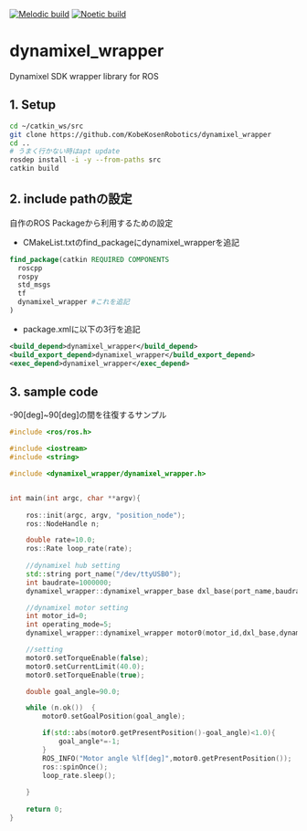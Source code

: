 [![Melodic build](https://github.com/KobeKosenRobotics/dynamixel_wrapper/actions/workflows/melodic_buildtest.yml/badge.svg)](https://github.com/KobeKosenRobotics/dynamixel_wrapper/actions/workflows/melodic_buildtest.yml)
[![Noetic build](https://github.com/KobeKosenRobotics/dynamixel_wrapper/actions/workflows/noetic_buildtest.yml/badge.svg)](https://github.com/KobeKosenRobotics/dynamixel_wrapper/actions/workflows/noetic_buildtest.yml)
# dynamixel_wrapper
Dynamixel SDK wrapper library for ROS

## 1. Setup
```bash
cd ~/catkin_ws/src
git clone https://github.com/KobeKosenRobotics/dynamixel_wrapper
cd ..
# うまく行かない時はapt update
rosdep install -i -y --from-paths src
catkin build
```

## 2. include pathの設定
自作のROS Packageから利用するための設定    

* CMakeList.txtのfind_packageにdynamixel_wrapperを追記
```cmake
find_package(catkin REQUIRED COMPONENTS
  roscpp
  rospy
  std_msgs
  tf
  dynamixel_wrapper #これを追記
)
```

* package.xmlに以下の3行を追記
```xml
<build_depend>dynamixel_wrapper</build_depend>
<build_export_depend>dynamixel_wrapper</build_export_depend>
<exec_depend>dynamixel_wrapper</exec_depend>
```

## 3. sample code
-90[deg]~90[deg]の間を往復するサンプル
```cpp
#include <ros/ros.h>

#include <iostream>
#include <string>

#include <dynamixel_wrapper/dynamixel_wrapper.h>


int main(int argc, char **argv){
    
    ros::init(argc, argv, "position_node");
    ros::NodeHandle n;

    double rate=10.0;
    ros::Rate loop_rate(rate);
    
    //dynamixel hub setting
    std::string port_name("/dev/ttyUSB0");
    int baudrate=1000000;
    dynamixel_wrapper::dynamixel_wrapper_base dxl_base(port_name,baudrate);

    //dynamixel motor setting
    int motor_id=0;
    int operating_mode=5;
    dynamixel_wrapper::dynamixel_wrapper motor0(motor_id,dxl_base,dynamixel_wrapper::XM430_W350_R,operating_mode);

    //setting
    motor0.setTorqueEnable(false);
    motor0.setCurrentLimit(40.0);
    motor0.setTorqueEnable(true);

    double goal_angle=90.0;

    while (n.ok())  {
        motor0.setGoalPosition(goal_angle);

        if(std::abs(motor0.getPresentPosition()-goal_angle)<1.0){
            goal_angle*=-1;
        }
        ROS_INFO("Motor angle %lf[deg]",motor0.getPresentPosition());
        ros::spinOnce();
        loop_rate.sleep();
        
    }
    
    return 0;
}
```
